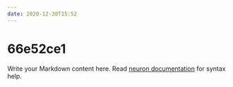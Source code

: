 ```yaml
---
date: 2020-12-30T15:52
---
```


# 66e52ce1

Write your Markdown content here. Read [neuron documentation](https://neuron.zettel.page/2011404.html) for syntax help.

